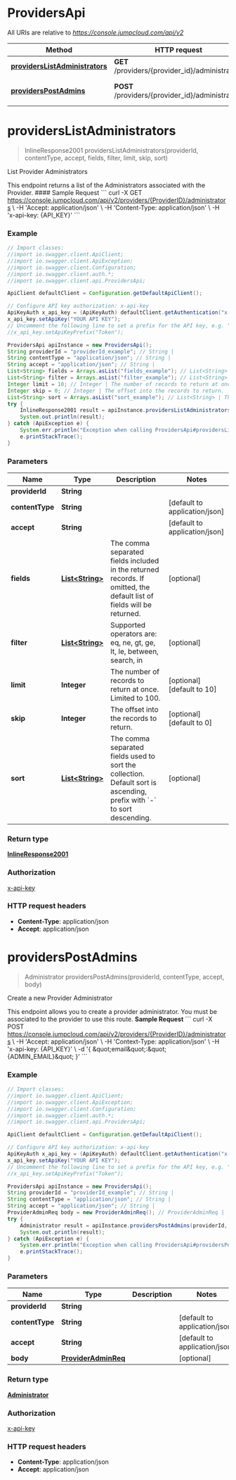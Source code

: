 # ProvidersApi

All URIs are relative to *https://console.jumpcloud.com/api/v2*

Method | HTTP request | Description
------------- | ------------- | -------------
[**providersListAdministrators**](ProvidersApi.md#providersListAdministrators) | **GET** /providers/{provider_id}/administrators | List Provider Administrators
[**providersPostAdmins**](ProvidersApi.md#providersPostAdmins) | **POST** /providers/{provider_id}/administrators | Create a new Provider Administrator


<a name="providersListAdministrators"></a>
# **providersListAdministrators**
> InlineResponse2001 providersListAdministrators(providerId, contentType, accept, fields, filter, limit, skip, sort)

List Provider Administrators

This endpoint returns a list of the Administrators associated with the Provider.  #### Sample Request &#x60;&#x60;&#x60; curl -X GET https://console.jumpcloud.com/api/v2/providers/{ProviderID}/administrators \\   -H &#39;Accept: application/json&#39; \\   -H &#39;Content-Type: application/json&#39; \\   -H &#39;x-api-key: {API_KEY}&#39; &#x60;&#x60;&#x60;

### Example
```java
// Import classes:
//import io.swagger.client.ApiClient;
//import io.swagger.client.ApiException;
//import io.swagger.client.Configuration;
//import io.swagger.client.auth.*;
//import io.swagger.client.api.ProvidersApi;

ApiClient defaultClient = Configuration.getDefaultApiClient();

// Configure API key authorization: x-api-key
ApiKeyAuth x_api_key = (ApiKeyAuth) defaultClient.getAuthentication("x-api-key");
x_api_key.setApiKey("YOUR API KEY");
// Uncomment the following line to set a prefix for the API key, e.g. "Token" (defaults to null)
//x_api_key.setApiKeyPrefix("Token");

ProvidersApi apiInstance = new ProvidersApi();
String providerId = "providerId_example"; // String | 
String contentType = "application/json"; // String | 
String accept = "application/json"; // String | 
List<String> fields = Arrays.asList("fields_example"); // List<String> | The comma separated fields included in the returned records. If omitted, the default list of fields will be returned. 
List<String> filter = Arrays.asList("filter_example"); // List<String> | Supported operators are: eq, ne, gt, ge, lt, le, between, search, in
Integer limit = 10; // Integer | The number of records to return at once. Limited to 100.
Integer skip = 0; // Integer | The offset into the records to return.
List<String> sort = Arrays.asList("sort_example"); // List<String> | The comma separated fields used to sort the collection. Default sort is ascending, prefix with `-` to sort descending. 
try {
    InlineResponse2001 result = apiInstance.providersListAdministrators(providerId, contentType, accept, fields, filter, limit, skip, sort);
    System.out.println(result);
} catch (ApiException e) {
    System.err.println("Exception when calling ProvidersApi#providersListAdministrators");
    e.printStackTrace();
}
```

### Parameters

Name | Type | Description  | Notes
------------- | ------------- | ------------- | -------------
 **providerId** | **String**|  |
 **contentType** | **String**|  | [default to application/json]
 **accept** | **String**|  | [default to application/json]
 **fields** | [**List&lt;String&gt;**](String.md)| The comma separated fields included in the returned records. If omitted, the default list of fields will be returned.  | [optional]
 **filter** | [**List&lt;String&gt;**](String.md)| Supported operators are: eq, ne, gt, ge, lt, le, between, search, in | [optional]
 **limit** | **Integer**| The number of records to return at once. Limited to 100. | [optional] [default to 10]
 **skip** | **Integer**| The offset into the records to return. | [optional] [default to 0]
 **sort** | [**List&lt;String&gt;**](String.md)| The comma separated fields used to sort the collection. Default sort is ascending, prefix with &#x60;-&#x60; to sort descending.  | [optional]

### Return type

[**InlineResponse2001**](InlineResponse2001.md)

### Authorization

[x-api-key](../README.md#x-api-key)

### HTTP request headers

 - **Content-Type**: application/json
 - **Accept**: application/json

<a name="providersPostAdmins"></a>
# **providersPostAdmins**
> Administrator providersPostAdmins(providerId, contentType, accept, body)

Create a new Provider Administrator

This endpoint allows you to create a provider administrator. You must be associated to the provider to use this route.  **Sample Request**  &#x60;&#x60;&#x60; curl -X POST https://console.jumpcloud.com/api/v2/providers/{ProviderID}/administrators \\     -H &#39;Accept: application/json&#39; \\     -H &#39;Context-Type: application/json&#39; \\     -H &#39;x-api-key: {API_KEY}&#39; \\     -d &#39;{       \&quot;email\&quot;:\&quot;{ADMIN_EMAIL}\&quot;     }&#39; &#x60;&#x60;&#x60;

### Example
```java
// Import classes:
//import io.swagger.client.ApiClient;
//import io.swagger.client.ApiException;
//import io.swagger.client.Configuration;
//import io.swagger.client.auth.*;
//import io.swagger.client.api.ProvidersApi;

ApiClient defaultClient = Configuration.getDefaultApiClient();

// Configure API key authorization: x-api-key
ApiKeyAuth x_api_key = (ApiKeyAuth) defaultClient.getAuthentication("x-api-key");
x_api_key.setApiKey("YOUR API KEY");
// Uncomment the following line to set a prefix for the API key, e.g. "Token" (defaults to null)
//x_api_key.setApiKeyPrefix("Token");

ProvidersApi apiInstance = new ProvidersApi();
String providerId = "providerId_example"; // String | 
String contentType = "application/json"; // String | 
String accept = "application/json"; // String | 
ProviderAdminReq body = new ProviderAdminReq(); // ProviderAdminReq | 
try {
    Administrator result = apiInstance.providersPostAdmins(providerId, contentType, accept, body);
    System.out.println(result);
} catch (ApiException e) {
    System.err.println("Exception when calling ProvidersApi#providersPostAdmins");
    e.printStackTrace();
}
```

### Parameters

Name | Type | Description  | Notes
------------- | ------------- | ------------- | -------------
 **providerId** | **String**|  |
 **contentType** | **String**|  | [default to application/json]
 **accept** | **String**|  | [default to application/json]
 **body** | [**ProviderAdminReq**](ProviderAdminReq.md)|  | [optional]

### Return type

[**Administrator**](Administrator.md)

### Authorization

[x-api-key](../README.md#x-api-key)

### HTTP request headers

 - **Content-Type**: application/json
 - **Accept**: application/json

